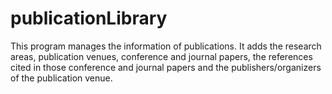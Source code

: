 # publicationLibrary
This program manages the information of publications. It adds the research areas, publication venues, conference and journal papers, the references cited in those conference and journal papers and the publishers/organizers of the publication venue.
